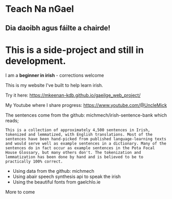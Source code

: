 # Teach Na nGael #

## Dia daoibh agus fáilte a chairde!

# This is a side-project and still in development.

I am a **beginner in irish** - corrections welcome

This is my website I've built to help learn irish.

Try it here: https://mkeenan-kdb.github.io/gaeilge_web_project/

My Youtube where I share progress: https://www.youtube.com/@UncleMick

The sentences come from the github: michmech/irish-sentence-bank
which reads;

`This is a collection of approximately 4,500 sentences in Irish, tokenized and lemmatized, with English translations. Most of the sentences have been hand-picked from published language-learning texts and would serve well as example sentences in a dictionary. Many of the sentences do in fact occur as example sentences in the Pota Focal House Glossary, but many others don't. The tokenization and lemmatization has been done by hand and is believed to be to practically 100% correct.`

- Using data from the github: michmech
- Using abair speech synthesis api to speak the irish
- Using the beautiful fonts from gaelchlo.ie

More to come
